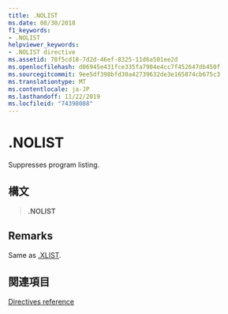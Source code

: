 ```yaml
---
title: .NOLIST
ms.date: 08/30/2018
f1_keywords:
- .NOLIST
helpviewer_keywords:
- .NOLIST directive
ms.assetid: 78f5cd18-7d2d-46ef-8325-11d6a501ee2d
ms.openlocfilehash: d06945e431fce335fa7904e4cc7f452647db450f
ms.sourcegitcommit: 9ee5df398bfd30a42739632de3e165874cb675c3
ms.translationtype: MT
ms.contentlocale: ja-JP
ms.lasthandoff: 11/22/2019
ms.locfileid: "74398088"
---
```

# <a name="nolist"></a>.NOLIST

Suppresses program listing.

## <a name="syntax"></a>構文

> **.NOLIST**

## <a name="remarks"></a>Remarks

Same as [.XLIST](../../assembler/masm/dot-xlist.md).

## <a name="see-also"></a>関連項目

[Directives reference](directives-reference.md)
